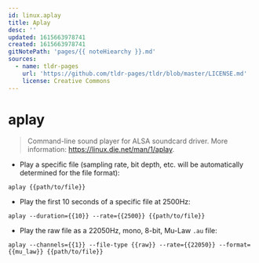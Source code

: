 ```yaml
---
id: linux.aplay
title: Aplay
desc: ''
updated: 1615663978741
created: 1615663978741
gitNotePath: 'pages/{{ noteHiearchy }}.md'
sources:
  - name: tldr-pages
    url: 'https://github.com/tldr-pages/tldr/blob/master/LICENSE.md'
    license: Creative Commons
---
```

# aplay

> Command-line sound player for ALSA soundcard driver.
> More information: <https://linux.die.net/man/1/aplay>.

- Play a specific file (sampling rate, bit depth, etc. will be automatically determined for the file format):

`aplay {{path/to/file}}`

- Play the first 10 seconds of a specific file at 2500Hz:

`aplay --duration={{10}} --rate={{2500}} {{path/to/file}}`

- Play the raw file as a 22050Hz, mono, 8-bit, Mu-Law `.au` file:

`aplay --channels={{1}} --file-type {{raw}} --rate={{22050}} --format={{mu_law}} {{path/to/file}}`

